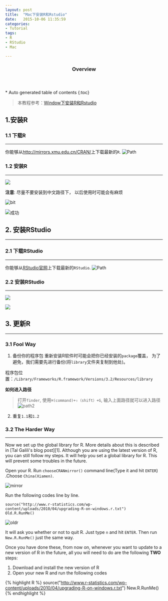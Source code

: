 ```yaml
---
layout: post
title:  "Mac下安装R和Rstudio"
date:   2015-10-06 11:35:59
categories: 
- Tutorial 
tags:
- R
- RStudio
- Mac

---
```


<section id="table-of-contents" class="toc">
  <header>
    <h3>Overview</h3>
  </header>
<div id="drawer" markdown="1">
*  Auto generated table of contents
{:toc}
</div>
</section><!-- /#table-of-contents -->


> 本教程参考：[Window下安装R和Rstudio](http://changshun.github.io/tutorial/2015/10/06/Window%E4%B8%8B%E5%AE%89%E8%A3%85R%E5%92%8CRstudio.html)

## 1.安装R 

### 1.1 下载R
---

你能够从<http://mirrors.xmu.edu.cn/CRAN/>上下载最新的`R`. 
![Path](http://i.imgbox.com/CG0TTtSs.png)


### 1.2 安装R
---


![](http://i.imgbox.com/Z7H0za0A.png)

**注意**: 尽量不要安装到中文路径下， 以后使用时可能会有麻烦


![bit](http://i.imgbox.com/xS53DAon.png)

![成功](http://i.imgbox.com/Z7H0za0A.png)

## 2. 安装RStudio
---

### 2.1 下载RStudio
---

你能够从[RStudio官网](https://www.rstudio.com/)上下载最新的`RStudio`. 
![Path](http://i.imgbox.com/tK6TOXLp.png)

### 2.2 安装RStudio
---
![](http://i.imgbox.com/CrbrYKfx.jpg)

![](http://i.imgbox.com/2yJKBFtP.png)


## 3. 更新R
---
### 3.1 Fool Way

1. 备份你的程序包
重新安装R软件时可能会把你已经安装的`package`覆盖， 为了避免，我们需要先进行备份(将`library`文件夹复制到他处)。
  
程序包位置：`/Library/Frameworks/R.framework/Versions/3.2/Resources/library`

**如何进入路径**
> 打开`finder`, 使用`⌘(command)+⇧（shift）+G`, 输入上面路径就可以进入路径
![path2](http://i.imgbox.com/K68vFhUO.png)

2. 重复`1.1`和`1.2`



### 3.2 The Harder Way
---

Now we set up the global library for R. More details about this is described in [Tal Galili's blog post][1]. Although you are using the latest version of R, you can still follow my steps. It will help you set a global library for R. This will prevent some troubles in the future.

Open your R. Run `chooseCRANmirror()` command line(Type it and hit `ENTER`) .Choose `China(Xiamen)`.

![mirror](http://i.imgbox.com/nMC12nzx.jpg "Choose Mirror")

Run the following codes line by line.
```
source("http://www.r-statistics.com/wp-content/uploads/2010/04/upgrading-R-on-windows.r.txt")
Old.R.RunMe()
```

![oldr](http://i.imgbox.com/yn5SmnIH.jpg "Set global lib")

It will ask you whether or not to quit R. Just type `n` and hit `ENTER`. Then run `New.R.RunMe()` just the same way.


Once you have done these, from now on, whenever you want to update to a new version of R in the future, all you will need to do are the following **TWO** steps:

1. Download and install the new version of R
2. Open your new R and run the following codes

{% highlight R %}
source("http://www.r-statistics.com/wp-content/uploads/2010/04/upgrading-R-on-windows.r.txt")
New.R.RunMe()
{% endhighlight %}



